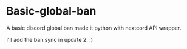 # Basic-global-ban
A basic discord global ban made it python with nextcord API wrapper.

I'll add the ban sync in update 2. :)
